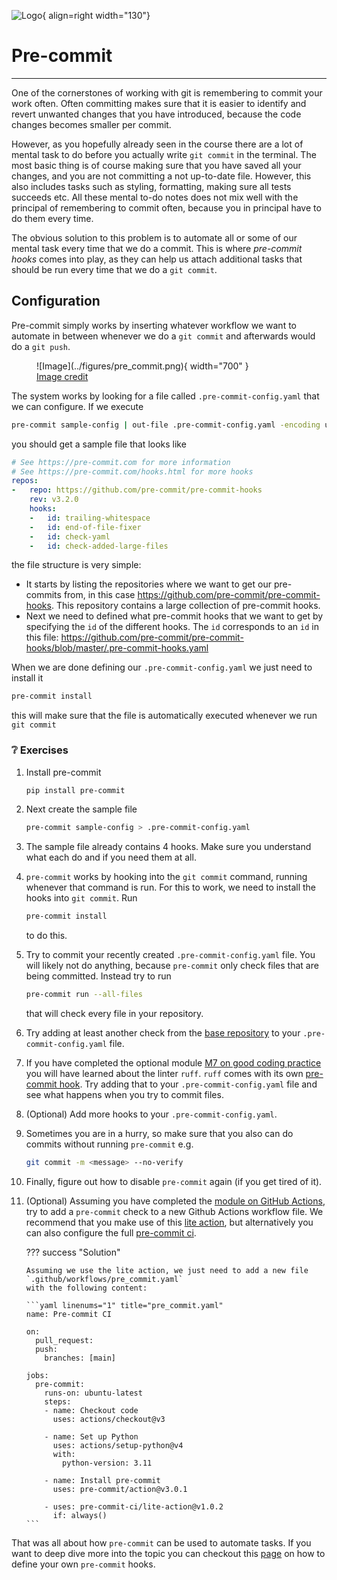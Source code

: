 ![Logo](../figures/icons/precommit.png){ align=right width="130"}

# Pre-commit

---

One of the cornerstones of working with git is remembering to commit your work often. Often committing makes sure
that it is easier to identify and revert unwanted changes that you have introduced, because the code changes becomes
smaller per commit.

However, as you hopefully already seen in the course there are a lot of mental task to do before you actually write
`git commit` in the terminal. The most basic thing is of course making sure that you have saved all your changes, and
you are not committing a not up-to-date file. However, this also includes tasks such as styling, formatting, making
sure all tests succeeds etc. All these mental to-do notes does not mix well with the principal of remembering to commit
often, because you in principal have to do them every time.

The obvious solution to this problem is to automate all or some of our mental task every time that we do a commit. This
is where *pre-commit hooks* comes into play, as they can help us attach additional tasks that should be run every time
that we do a `git commit`.

## Configuration

Pre-commit simply works by inserting whatever workflow we want to automate in between whenever we do a `git commit` and
afterwards would do a `git push`.

<figure markdown>
![Image](../figures/pre_commit.png){ width="700" }
<figcaption>
<a href="https://ljvmiranda921.github.io/notebook/2018/06/21/precommits-using-black-and-flake8/"> Image credit </a>
</figcaption>
</figure>

The system works by looking for a file called `.pre-commit-config.yaml` that we can configure. If we execute

```bash
pre-commit sample-config | out-file .pre-commit-config.yaml -encoding utf8
```

you should get a sample file that looks like

```yaml
# See https://pre-commit.com for more information
# See https://pre-commit.com/hooks.html for more hooks
repos:
-   repo: https://github.com/pre-commit/pre-commit-hooks
    rev: v3.2.0
    hooks:
    -   id: trailing-whitespace
    -   id: end-of-file-fixer
    -   id: check-yaml
    -   id: check-added-large-files
```

the file structure is very simple:

* It starts by listing the repositories where we want to get our pre-commits from, in this case
  <https://github.com/pre-commit/pre-commit-hooks>. This repository contains a large collection of pre-commit hooks.
* Next we need to defined what pre-commit hooks that we want to get by specifying the `id` of the different hooks.
  The `id` corresponds to an `id` in this file:
  <https://github.com/pre-commit/pre-commit-hooks/blob/master/.pre-commit-hooks.yaml>

When we are done defining our `.pre-commit-config.yaml` we just need to install it

```bash
pre-commit install
```

this will make sure that the file is automatically executed whenever we run `git commit`

### ❔ Exercises

1. Install pre-commit

    ```bash
    pip install pre-commit
    ```

2. Next create the sample file

    ```bash
    pre-commit sample-config > .pre-commit-config.yaml
    ```

3. The sample file already contains 4 hooks. Make sure you understand what each do and if you need them at all.

4. `pre-commit` works by hooking into the `git commit` command, running whenever that command is run. For this to work,
    we need to install the hooks into `git commit`. Run

    ```bash
    pre-commit install
    ```

    to do this.

5. Try to commit your recently created `.pre-commit-config.yaml` file. You will likely not do anything, because
    `pre-commit` only check files that are being committed. Instead try to run

    ```bash
    pre-commit run --all-files
    ```

    that will check every file in your repository.

6. Try adding at least another check from the [base repository](https://github.com/pre-commit/pre-commit-hooks) to your
    `.pre-commit-config.yaml` file.

7. If you have completed the optional module
    [M7 on good coding practice](../s2_organisation_and_version_control/good_coding_practice.md) you will have learned
    about the linter `ruff`. `ruff` comes with its own [pre-commit hook](https://github.com/astral-sh/ruff-pre-commit).
    Try adding that to your `.pre-commit-config.yaml` file and see what happens when you try to commit files.

8. (Optional) Add more hooks to your `.pre-commit-config.yaml`.

9. Sometimes you are in a hurry, so make sure that you also can do commits without running `pre-commit` e.g.

    ```bash
    git commit -m <message> --no-verify
    ```

10. Finally, figure out how to disable `pre-commit` again (if you get tired of it).

11. (Optional) Assuming you have completed the [module on GitHub Actions](github_actions.md), try to add a `pre-commit`
    check to a new Github Actions workflow file. We recommend that you make use of this
    [lite action](https://github.com/pre-commit-ci/lite-action), but alternatively you can also configure the full
    [pre-commit ci](https://pre-commit.ci/).

    ??? success "Solution"

        Assuming we use the lite action, we just need to add a new file `.github/workflows/pre_commit.yaml`
        with the following content:

        ```yaml linenums="1" title="pre_commit.yaml"
        name: Pre-commit CI

        on:
          pull_request:
          push:
            branches: [main]

        jobs:
          pre-commit:
            runs-on: ubuntu-latest
            steps:
            - name: Checkout code
              uses: actions/checkout@v3

            - name: Set up Python
              uses: actions/setup-python@v4
              with:
                python-version: 3.11

            - name: Install pre-commit
              uses: pre-commit/action@v3.0.1

            - uses: pre-commit-ci/lite-action@v1.0.2
              if: always()
        ```


That was all about how `pre-commit` can be used to automate tasks. If you want to deep dive more into the topic you
can checkout this [page](https://pre-commit.com/#python) on how to define your own `pre-commit` hooks.
